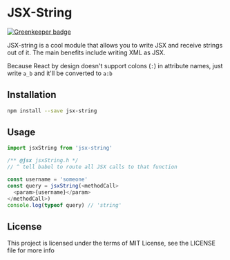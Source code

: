 # JSX-String

[![Greenkeeper badge](https://badges.greenkeeper.io/steelbrain/jsx-string.svg)](https://greenkeeper.io/)

JSX-string is a cool module that allows you to write JSX and receive strings out of it. The main benefits include writing XML as JSX.

Because React by design doesn't support colons (`:`) in attribute names, just write `a_b` and it'll be converted to `a:b`

## Installation

```sh
npm install --save jsx-string
```

## Usage

```js
import jsxString from 'jsx-string'

/** @jsx jsxString.h */
// ^ tell babel to route all JSX calls to that function

const username = 'someone'
const query = jsxString(<methodCall>
  <param>{username}</param>
</methodCall>)
console.log(typeof query) // 'string'
```

## License

This project is licensed under the terms of MIT License, see the LICENSE file for more info
